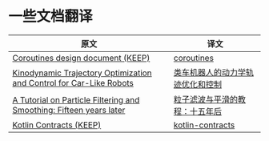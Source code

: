 # 一些文档翻译

| 原文 | 译文 |
| --- | --- |
| [Coroutines design document (KEEP)](https://github.com/Kotlin/KEEP/blob/master/proposals/coroutines.md) | [coroutines](coroutines) |
| [Kinodynamic Trajectory Optimization and Control for Car-Like Robots](http://www.rst.e-technik.tu-dortmund.de/lehrstuhl/mitarbeiter/roesmann/2017_Roesmann_IROS.PDF) | [类车机器人的动力学轨迹优化和控制](类车机器人的动力学轨迹优化和控制.docx) |
| [A Tutorial on Particle Filtering and Smoothing: Fifteen years later](https://www.cs.ubc.ca/~arnaud/doucet_johansen_tutorialPF.pdf) | [粒子滤波与平滑的教程：十五年后](粒子滤波与平滑的教程：十五年后) |
| [Kotlin Contracts (KEEP)](https://github.com/Kotlin/KEEP/blob/master/proposals/kotlin-contracts.md) | [kotlin-contracts](kotlin-contracts) |


